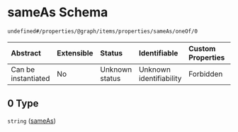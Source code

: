 # sameAs Schema

```txt
undefined#/properties/@graph/items/properties/sameAs/oneOf/0
```



| Abstract            | Extensible | Status         | Identifiable            | Custom Properties | Additional Properties | Access Restrictions | Defined In                                                                     |
| :------------------ | :--------- | :------------- | :---------------------- | :---------------- | :-------------------- | :------------------ | :----------------------------------------------------------------------------- |
| Can be instantiated | No         | Unknown status | Unknown identifiability | Forbidden         | Allowed               | none                | [ndl-isil.schema.json*](../../out/ndl-isil.schema.json "open original schema") |

## 0 Type

`string` ([sameAs](ndl-isil-properties-json-ld-graph-organization-properties-sameas-oneof-sameas.md))
